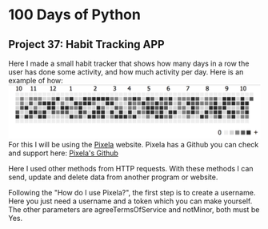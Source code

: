 # 100 Days of Python
## Project 37: Habit Tracking APP

Here I made a small habit tracker that shows how many days in a row the user has done some activity, and how much activity per day. Here is an example of how:
![Pixela example](./pixela_image.png "Habit Tracking example")
For this I will be using the [Pixela](https://pixe.la/) website. Pixela has a Github you can check and support here: [Pixela's Github](https://github.com/a-know/Pixela)

Here I used other methods from HTTP requests. With these methods I can send, update and delete data from another program or website.

Following the "How do I use Pixela?", the first step is to create a username. Here you just need a username and a token which you can make yourself. The other parameters are agreeTermsOfService and notMinor, both must be Yes.
